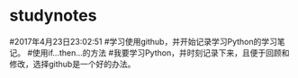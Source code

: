 # studynotes
#2017年4月23日23:02:51
#学习使用github，并开始记录学习Python的学习笔记。
#使用if...then...的方法
#我要学习Python，并时刻记录下来，且便于回顾和修改，选择github是一个好的办法。
